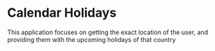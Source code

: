 # Calendar Holidays
This application focuses on getting the exact location of the user, and providing them with the upcoming holidays of that country